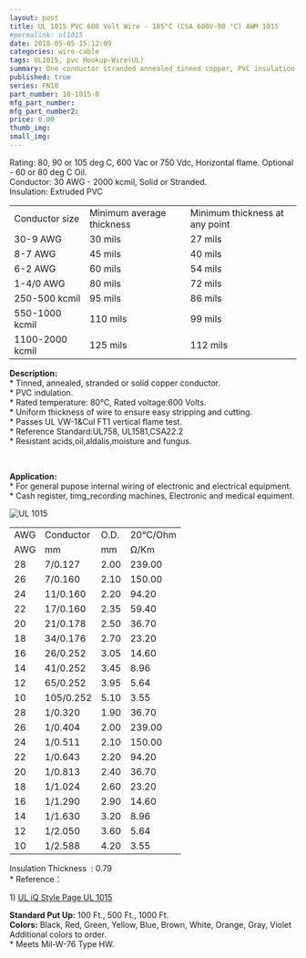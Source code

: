 ```yaml
---
layout: post
title: UL 1015 PVC 600 Volt Wire - 105°C (CSA 600V-90 °C) AWM 1015
#permalink: ul1015
date: 2018-05-05 15:12:09
categories: wire-cable
tags: UL1015, pvc Hookup-Wire(UL)
summary: One conductor stranded annealed tinned copper, PVC insulation. Resistant to acids, alkalis, oil, flame, fungus and moisture.
published: true 
series: FN10
part_number: 10-1015-0
mfg_part_number: 
mfg_part_number2: 
price: 0.00
thumb_img: 
small_img: 
---
```



<p>
	Rating: 80, 90 or 105 deg C, 600 Vac or 750 Vdc, Horizontal flame. Optional - 60 or 80 deg C Oil.<br />
Conductor: 30 AWG - 2000 kcmil, Solid or Stranded.<br />
Insulation: Extruded PVC
</p>
<table>
	<tbody>
		<tr>
			<td>
				Conductor size
			</td>
			<td>
				Minimum average thickness
			</td>
			<td>
				Minimum thickness at any point
			</td>
		</tr>
		<tr>
			<td>
				30-9 AWG
			</td>
			<td>
				30 mils
			</td>
			<td>
				27 mils
			</td>
		</tr>
		<tr>
			<td>
				8-7 AWG
			</td>
			<td>
				45 mils
			</td>
			<td>
				40 mils
			</td>
		</tr>
		<tr>
			<td>
				6-2 AWG
			</td>
			<td>
				60 mils
			</td>
			<td>
				54 mils
			</td>
		</tr>
		<tr>
			<td>
				1-4/0 AWG
			</td>
			<td>
				80 mils
			</td>
			<td>
				72 mils
			</td>
		</tr>
		<tr>
			<td>
				250-500 kcmil
			</td>
			<td>
				95 mils
			</td>
			<td>
				86 mils
			</td>
		</tr>
		<tr>
			<td>
				550-1000 kcmil
			</td>
			<td>
				110 mils
			</td>
			<td>
				99 mils
			</td>
		</tr>
		<tr>
			<td>
				1100-2000 kcmil
			</td>
			<td>
				125 mils
			</td>
			<td>
				112 mils
			</td>
		</tr>
	</tbody>
</table>
<p>
	<strong>Description:</strong><br />
* Tinned, annealed, stranded or solid copper conductor.<br />
* PVC indulation.<br />
* Rated temperature: 80℃, Rated voltage:600 Volts.<br />
* Uniform thickness of wire to ensure easy stripping and cutting.<br />
* Passes UL VW-1&amp;Cul FT1 vertical flame test.<br />
* Reference Standard:UL758, UL1581,CSA22.2 <br />
* Resistant acids,oil,aldalis,moisture and fungus.
</p>
<p>
	<br />
</p>
<p>
	<strong>Application:</strong><br />
* For general pupose internal wiring of electronic and electrical equipment. <br />
* Cash register, timg_recording machines, Electronic and medical equiment.
</p>
<p>
	<img src="public/goods/single-conductor.jpg" alt="UL 1015" class="img-responsive" /> 
</p>
<div class="table-responsive">
	<table class="table table-bordered table-hover table-condensed">
		<tbody>
			<tr>
				<td>
					AWG
				</td>
				<td>
					Conductor
				</td>
				<td>
					O.D.
				</td>
				<td>
					20℃/Ohm
				</td>
			</tr>
			<tr>
				<td>
					AWG
				</td>
				<td>
					mm
				</td>
				<td>
					mm
				</td>
				<td>
					Ω/Km
				</td>
			</tr>
			<tr>
				<td>
					28
				</td>
				<td>
					7/0.127
				</td>
				<td>
					2.00
				</td>
				<td>
					239.00
				</td>
			</tr>
			<tr>
				<td>
					26
				</td>
				<td>
					7/0.160
				</td>
				<td>
					2.10
				</td>
				<td>
					150.00
				</td>
			</tr>
			<tr>
				<td>
					24
				</td>
				<td>
					11/0.160
				</td>
				<td>
					2.20
				</td>
				<td>
					94.20
				</td>
			</tr>
			<tr>
				<td>
					22
				</td>
				<td>
					17/0.160
				</td>
				<td>
					2.35
				</td>
				<td>
					59.40
				</td>
			</tr>
			<tr>
				<td>
					20
				</td>
				<td>
					21/0.178
				</td>
				<td>
					2.50
				</td>
				<td>
					36.70
				</td>
			</tr>
			<tr>
				<td>
					18
				</td>
				<td>
					34/0.176
				</td>
				<td>
					2.70
				</td>
				<td>
					23.20
				</td>
			</tr>
			<tr>
				<td>
					16
				</td>
				<td>
					26/0.252
				</td>
				<td>
					3.05
				</td>
				<td>
					14.60
				</td>
			</tr>
			<tr>
				<td>
					14
				</td>
				<td>
					41/0.252
				</td>
				<td>
					3.45
				</td>
				<td>
					8.96
				</td>
			</tr>
			<tr>
				<td>
					12
				</td>
				<td>
					65/0.252
				</td>
				<td>
					3.95
				</td>
				<td>
					5.64
				</td>
			</tr>
			<tr>
				<td>
					10
				</td>
				<td>
					105/0.252
				</td>
				<td>
					5.10
				</td>
				<td>
					3.55
				</td>
			</tr>
			<tr>
				<td>
					28
				</td>
				<td>
					1/0.320
				</td>
				<td>
					1.90
				</td>
				<td>
					36.70
				</td>
			</tr>
			<tr>
				<td>
					26
				</td>
				<td>
					1/0.404
				</td>
				<td>
					2.00
				</td>
				<td>
					239.00
				</td>
			</tr>
			<tr>
				<td>
					24
				</td>
				<td>
					1/0.511
				</td>
				<td>
					2.10
				</td>
				<td>
					150.00
				</td>
			</tr>
			<tr>
				<td>
					22
				</td>
				<td>
					1/0.643
				</td>
				<td>
					2.20
				</td>
				<td>
					94.20
				</td>
			</tr>
			<tr>
				<td>
					20
				</td>
				<td>
					1/0.813
				</td>
				<td>
					2.40
				</td>
				<td>
					36.70
				</td>
			</tr>
			<tr>
				<td>
					18
				</td>
				<td>
					1/1.024
				</td>
				<td>
					2.60
				</td>
				<td>
					23.20
				</td>
			</tr>
			<tr>
				<td>
					16
				</td>
				<td>
					1/1.290
				</td>
				<td>
					2.90
				</td>
				<td>
					14.60
				</td>
			</tr>
			<tr>
				<td>
					14
				</td>
				<td>
					1/1.630
				</td>
				<td>
					3.20
				</td>
				<td>
					8.96
				</td>
			</tr>
			<tr>
				<td>
					12
				</td>
				<td>
					1/2.050
				</td>
				<td>
					3.60
				</td>
				<td>
					5.64
				</td>
			</tr>
			<tr>
				<td>
					10
				</td>
				<td>
					1/2.588
				</td>
				<td>
					4.20
				</td>
				<td>
					3.55
				</td>
			</tr>
		</tbody>
	</table>
</div>
<p>
	Insulation Thickness&nbsp; : 0.79 <br />
* Reference：
</p>
<p>
	1) <a href="http://iq.ul.com/awm/stylepage.aspx?Style=1015" target="_blank">UL iQ Style Page UL 1015 </a> 
</p>
<p>
	<b>Standard Put Up:</b><span style="font-family:Georgia, " background-color:#ffffff;"="">&nbsp;100 Ft., 500 Ft., 1000 Ft.</span><br />
<b>Colors:</b><span style="font-family:Georgia, " background-color:#ffffff;"="">&nbsp;Black, Red, Green, Yellow, Blue, Brown, White, Orange, Gray, Violet</span><br />
<span style="font-family:Georgia, " background-color:#ffffff;"="">Additional colors to order.</span><br />
<span style="font-family:Georgia, " background-color:#ffffff;"="">* Meets Mil-W-76 Type HW.</span> 
</p>
<p>
	<br />
</p>